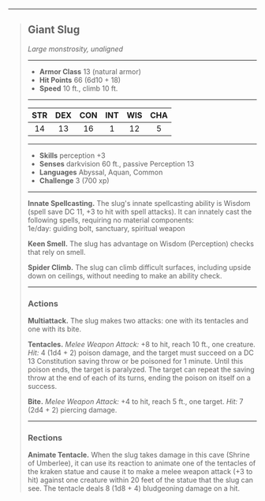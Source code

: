 ***
> ## Giant Slug
> *Large monstrosity, unaligned*
> 
> ***
> 
> - **Armor Class** 13 (natural armor)
> - **Hit Points** 66 (6d10 + 18)
> - **Speed** 10 ft., climb 10 ft.
> 
> ***
> 
> |STR|DEX|CON|INT|WIS|CHA|
> |:---:|:---:|:---:|:---:|:---:|:---:|
> |14|13|16|1|12|5|
> 
> ***
> 
> - **Skills** perception +3
> - **Senses** darkvision 60 ft., passive Perception 13
> - **Languages** Abyssal, Aquan, Common
> - **Challenge** 3 (700 xp)
> 
> ***
> 
> **Innate Spellcasting.** The slug's innate spellcasting ability is Wisdom (spell save DC 11, +3 to hit with spell attacks). It can innately cast the following spells, requiring no material components:  
> 1e/day: guiding bolt, sanctuary, spiritual weapon
> 
> **Keen Smell.** The slug has advantage on Wisdom (Perception) checks that rely on smell.
> 
> **Spider Climb.** The slug can climb difficult surfaces, including upside down on ceilings, without needing to make an ability check.
> 
> ***
> 
> ### Actions
> **Multiattack.** The slug makes two attacks: one with its tentacles and one with its bite.
> 
> **Tentacles.** *Melee Weapon Attack:* +8 to hit, reach 10 ft., one creature. *Hit:* 4 (1d4 + 2) poison damage, and the target must succeed on a DC 13 Constitution saving throw or be poisoned for 1 minute. Until this poison ends, the target is paralyzed. The target can repeat the saving throw at the end of each of its turns, ending the poison on itself on a success.
> 
> **Bite.** *Melee Weapon Attack:* +4 to hit, reach 5 ft., one target. *Hit:* 7 (2d4 + 2) piercing damage.
> 
> ***
> 
> ### Rections
> **Animate Tentacle.** When the slug takes damage in this cave (Shrine of Umberlee), it can use its reaction to animate one of the tentacles of the kraken statue and cause it to make a melee weapon attack (+3 to hit) against one creature within 20 feet of the statue that the slug can see. The tentacle deals 8 (1d8 + 4) bludgeoning damage on a hit.